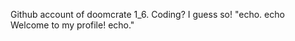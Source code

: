 Github account of doomcrate 1_6.
Coding? I guess so!
"echo.
 echo    Welcome to my profile!
 echo."
